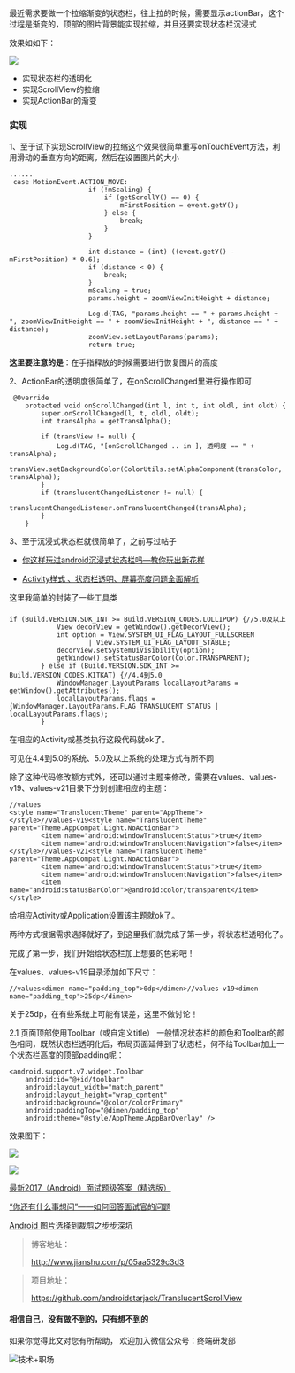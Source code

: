 
最近需求要做一个拉缩渐变的状态栏，往上拉的时候，需要显示actionBar，这个过程是渐变的，顶部的图片背景能实现拉缩，并且还要实现状态栏沉浸式

效果如如下：

![ ](http://upload-images.jianshu.io/upload_images/4614633-241c7af9606332e4.gif?imageMogr2/auto-orient/strip%7CimageView2/2/w/1240)

- 实现状态栏的透明化
- 实现ScrollView的拉缩
- 实现ActionBar的渐变

### 实现
1、至于试下实现ScrollView的拉缩这个效果很简单重写onTouchEvent方法，利用滑动的垂直方向的距离，然后在设置图片的大小
```
......
 case MotionEvent.ACTION_MOVE:
                    if (!mScaling) {
                        if (getScrollY() == 0) {
                            mFirstPosition = event.getY();
                        } else {
                            break;
                        }
                    }

                    int distance = (int) ((event.getY() - mFirstPosition) * 0.6);
                    if (distance < 0) {
                        break;
                    }
                    mScaling = true;
                    params.height = zoomViewInitHeight + distance;

                    Log.d(TAG, "params.height == " + params.height + ", zoomViewInitHeight == " + zoomViewInitHeight + ", distance == " + distance);
                    zoomView.setLayoutParams(params);
                    return true;
```
**这里要注意的是**：在手指释放的时候需要进行恢复图片的高度

2、ActionBar的透明度很简单了，在onScrollChanged里进行操作即可
```
 @Override
    protected void onScrollChanged(int l, int t, int oldl, int oldt) {
        super.onScrollChanged(l, t, oldl, oldt);
        int transAlpha = getTransAlpha();

        if (transView != null) {
            Log.d(TAG, "[onScrollChanged .. in ], 透明度 == " + transAlpha);
            transView.setBackgroundColor(ColorUtils.setAlphaComponent(transColor, transAlpha));
        }
        if (translucentChangedListener != null) {
            translucentChangedListener.onTranslucentChanged(transAlpha);
        }
    }

```

3、至于沉浸式状态栏就很简单了，之前写过帖子

- [你这样玩过android沉浸式状态栏吗—教你玩出新花样](http://mp.weixin.qq.com/s?__biz=MzI3OTU0MzI4MQ==&mid=2247484479&idx=1&sn=017393b284bc9f746006994a1499dfc8&chksm=eb4768a1dc30e1b7b736c8055a511fb3aea9cc186442ecb7979b15665b59c9cba33a41226a6f&scene=21#wechat_redirect)​

- [ Activity样式 、状态栏透明、屏幕亮度问题全面解析](http://mp.weixin.qq.com/s?__biz=MzI3OTU0MzI4MQ==&mid=2247484366&idx=1&sn=93c36500ee10081ce8e7d319beaf0bf0&chksm=eb476f50dc30e646c0796a2614dc698c83c9023b800c3d7d80acdd09f1f9eab8f98649b8e0b7&scene=21#wechat_redirect)


这里我简单的封装了一些工具类
####

```
if (Build.VERSION.SDK_INT >= Build.VERSION_CODES.LOLLIPOP) {//5.0及以上
            View decorView = getWindow().getDecorView();
            int option = View.SYSTEM_UI_FLAG_LAYOUT_FULLSCREEN
                    | View.SYSTEM_UI_FLAG_LAYOUT_STABLE;
            decorView.setSystemUiVisibility(option);
            getWindow().setStatusBarColor(Color.TRANSPARENT);
        } else if (Build.VERSION.SDK_INT >= Build.VERSION_CODES.KITKAT) {//4.4到5.0
            WindowManager.LayoutParams localLayoutParams = getWindow().getAttributes();
            localLayoutParams.flags = (WindowManager.LayoutParams.FLAG_TRANSLUCENT_STATUS | localLayoutParams.flags);
        }
```

在相应的Activity或基类执行这段代码就ok了。

可见在4.4到5.0的系统、5.0及以上系统的处理方式有所不同

除了这种代码修改额方式外，还可以通过主题来修改，需要在values、values-v19、values-v21目录下分别创建相应的主题：

```
//values
<style name="TranslucentTheme" parent="AppTheme">
</style>//values-v19<style name="TranslucentTheme" parent="Theme.AppCompat.Light.NoActionBar">
        <item name="android:windowTranslucentStatus">true</item>
        <item name="android:windowTranslucentNavigation">false</item>
</style>//values-v21<style name="TranslucentTheme" parent="Theme.AppCompat.Light.NoActionBar">
        <item name="android:windowTranslucentStatus">true</item>
        <item name="android:windowTranslucentNavigation">false</item>
        <item name="android:statusBarColor">@android:color/transparent</item>
</style>
```

给相应Activity或Application设置该主题就ok了。

两种方式根据需求选择就好了，到这里我们就完成了第一步，将状态栏透明化了。

完成了第一步，我们开始给状态栏加上想要的色彩吧！

在values、values-v19目录添加如下尺寸：

```
//values<dimen name="padding_top">0dp</dimen>//values-v19<dimen name="padding_top">25dp</dimen>
```

关于25dp，在有些系统上可能有误差，这里不做讨论！

2.1 页面顶部使用Toolbar（或自定义title） 一般情况状态栏的颜色和Toolbar的颜色相同，既然状态栏透明化后，布局页面延伸到了状态栏，何不给Toolbar加上一个状态栏高度的顶部padding呢：

```
<android.support.v7.widget.Toolbar
    android:id="@+id/toolbar"
    android:layout_width="match_parent"
    android:layout_height="wrap_content"
    android:background="@color/colorPrimary"
    android:paddingTop="@dimen/padding_top"
    android:theme="@style/AppTheme.AppBarOverlay" />
```

效果图下：

![](http://mmbiz.qpic.cn/mmbiz_png/CvQa8Yf8vq0NMYcSc4Bg8pKHPqFdo3ibkkHaQZFZTxk9yc0nJogzoJCGJECTicAApmbu1eoWzobYBtia9xD5E4sbw/640?wx_fmt=png&tp=webp&wxfrom=5&wx_lazy=1)


![](http://upload-images.jianshu.io/upload_images/4614633-fa4d65185f306862.jpg?imageMogr2/auto-orient/strip%7CimageView2/2/w/1240)

[最新2017（Android）面试题级答案（精选版）](https://mp.weixin.qq.com/s/C-S8Gs5wfW9OOIS_UJBzqw)

[“你还有什么事想问”——如何回答面试官的问题](http://mp.weixin.qq.com/s?__biz=MzI3OTU0MzI4MQ==&mid=2247484208&idx=1&sn=9f5292b50fd2198e13e4963e5ed2973d&chksm=eb476faedc30e6b8889106a9dac9ea3ea17da8e93fd32fbc6876ef4711537ccb97261e06ed8f&scene=21#wechat_redirect)

[Android 图片选择到裁剪之步步深坑](http://mp.weixin.qq.com/s?__biz=MzI3OTU0MzI4MQ==&mid=2247484873&idx=1&sn=ff61bb74db725970d939a7b40ab0e06e&chksm=eb476957dc30e0417f04e9463949482d52ec30e181d38029f0dd18388b58448d067404678839&scene=21#wechat_redirect)

>博客地址：
>
> http://www.jianshu.com/p/05aa5329c3d3

> 项目地址：
>
> https://github.com/androidstarjack/TranslucentScrollView


#### 相信自己，没有做不到的，只有想不到的

如果你觉得此文对您有所帮助， 欢迎加入微信公众号：终端研发部

![技术+职场](http://upload-images.jianshu.io/upload_images/4614633-a21e0b7f6fae5a81?imageMogr2/auto-orient/strip%7CimageView2/2/w/1240)


